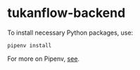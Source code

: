 # tukanflow-backend

To install necessary Python packages, use:

```
pipenv install
```

For more on Pipenv, [see](https://pipenv.pypa.io/).
